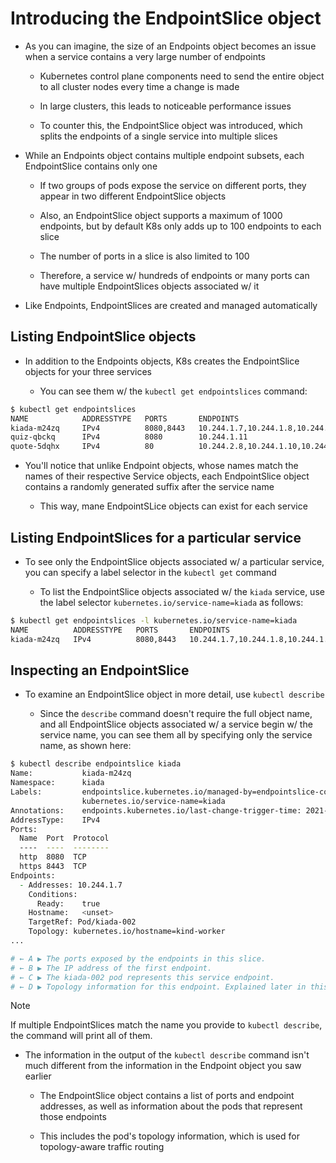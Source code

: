 # Introducing the EndpointSlice object

* As you can imagine, the size of an Endpoints object becomes an issue when a service contains a very large number of endpoints

  * Kubernetes control plane components need to send the entire object to all cluster nodes every time a change is made

  * In large clusters, this leads to noticeable performance issues

  * To counter this, the EndpointSlice object was introduced, which splits the endpoints of a single service into multiple slices

* While an Endpoints object contains multiple endpoint subsets, each EndpointSlice contains only one

  * If two groups of pods expose the service on different ports, they appear in two different EndpointSlice objects

  * Also, an EndpointSlice object supports a maximum of 1000 endpoints, but by default K8s only adds up to 100 endpoints to each slice

  * The number of ports in a slice is also limited to 100

  * Therefore, a service w/ hundreds of endpoints or many ports can have multiple EndpointSlices objects associated w/ it

* Like Endpoints, EndpointSlices are created and managed automatically

## Listing EndpointSlice objects

* In addition to the Endpoints objects, K8s creates the EndpointSlice objects for your three services

  * You can see them w/ the `kubectl get endpointslices` command:

```zsh
$ kubectl get endpointslices
NAME            ADDRESSTYPE   PORTS       ENDPOINTS                                     AGE
kiada-m24zq     IPv4          8080,8443   10.244.1.7,10.244.1.8,10.244.1.9 + 1 more...  80m
quiz-qbckq      IPv4          8080        10.244.1.11                                   79m
quote-5dqhx     IPv4          80          10.244.2.8,10.244.1.10,10.244.2.9 + 1 more... 79m     
```

* You'll notice that unlike Endpoint objects, whose names match the names of their respective Service objects, each EndpointSlice object contains a randomly generated suffix after the service name

  * This way, mane EndpointSLice objects can exist for each service

## Listing EndpointSlices for a particular service

* To see only the EndpointSlice objects associated w/ a particular service, you can specify a label selector in the `kubectl get` command

  * To list the EndpointSlice objects associated w/ the `kiada` service, use the label selector `kubernetes.io/service-name=kiada` as follows:

```zsh
$ kubectl get endpointslices -l kubernetes.io/service-name=kiada
NAME          ADDRESSTYPE   PORTS       ENDPOINTS                                     AGE
kiada-m24zq   IPv4          8080,8443   10.244.1.7,10.244.1.8,10.244.1.9 + 1 more...  88m
```

## Inspecting an EndpointSlice

* To examine an EndpointSlice object in more detail, use `kubectl describe`

  * Since the `describe` command doesn't require the full object name, and all EndpointSlice objects associated w/ a service begin w/ the service name, you can see them all by specifying only the service name, as shown here:

```zsh
$ kubectl describe endpointslice kiada
Name:           kiada-m24zq
Namespace:      kiada
Labels:         endpointslice.kubernetes.io/managed-by=endpointslice-controller.k8s.io
                kubernetes.io/service-name=kiada
Annotations:    endpoints.kubernetes.io/last-change-trigger-time: 2021-10-30T08:36:21Z
AddressType:    IPv4
Ports:                                                                                  # ← A
  Name  Port  Protocol                                                                  # ← A
  ----  ----  --------                                                                  # ← A
  http  8080  TCP                                                                       # ← A
  https 8443  TCP                                                                       # ← A
Endpoints:
  - Addresses: 10.244.1.7                                                               # ← B
    Conditions:
      Ready:    true
    Hostname:   <unset>
    TargetRef: Pod/kiada-002                                                            # ← C
    Topology: kubernetes.io/hostname=kind-worker                                        # ← D
...

# ← A ▶︎ The ports exposed by the endpoints in this slice.
# ← B ▶︎ The IP address of the first endpoint.
# ← C ▶︎ The kiada-002 pod represents this service endpoint.
# ← D ▶︎ Topology information for this endpoint. Explained later in this chapter.
```

> [!NOTE]
> 
> If multiple EndpointSlices match the name you provide to `kubectl describe`, the command will print all of them.

* The information in the output of the `kubectl describe` command isn't much different from the information in the Endpoint object you saw earlier

  * The EndpointSlice object contains a list of ports and endpoint addresses, as well as information about the pods that represent those endpoints

  * This includes the pod's topology information, which is used for topology-aware traffic routing
